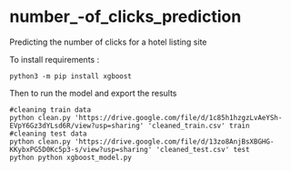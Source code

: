 # number_-of_clicks_prediction
Predicting the number of clicks for a hotel listing site


To install requirements : 

```
python3 -m pip install xgboost
```

Then to run the model and export the results
```
#cleaning train data
python clean.py 'https://drive.google.com/file/d/1c85h1hzgzLvAeYSh-EVpY6Gz3dYLsd6R/view?usp=sharing' 'cleaned_train.csv' train
#cleaning test data
python clean.py 'https://drive.google.com/file/d/13zo8AnjBsXBGHG-KKybxPG5D0Kc5p3-s/view?usp=sharing' 'cleaned_test.csv' test
python python xgboost_model.py
```